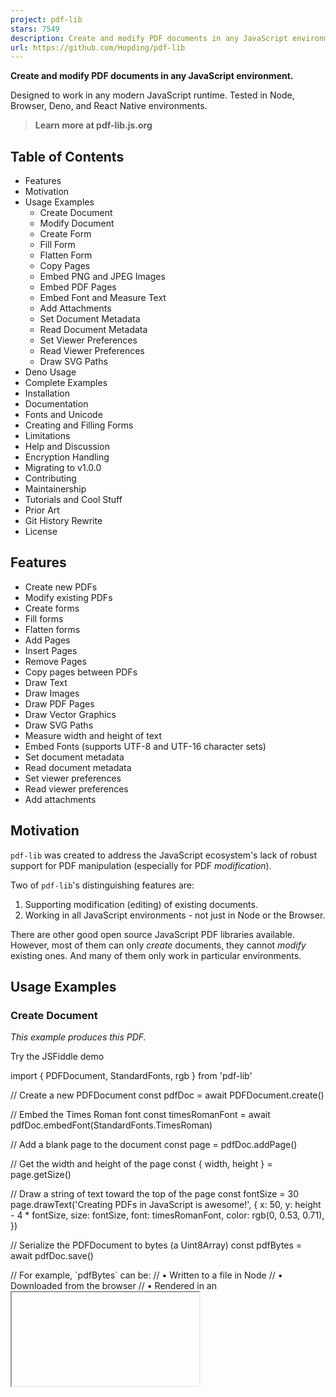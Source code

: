 ```yaml
---
project: pdf-lib
stars: 7549
description: Create and modify PDF documents in any JavaScript environment
url: https://github.com/Hopding/pdf-lib
---
```


**Create and modify PDF documents in any JavaScript environment.**

Designed to work in any modern JavaScript runtime. Tested in Node, Browser, Deno, and React Native environments.

  

  

> **Learn more at pdf-lib.js.org**

Table of Contents
-----------------

-   Features
-   Motivation
-   Usage Examples
    -   Create Document
    -   Modify Document
    -   Create Form
    -   Fill Form
    -   Flatten Form
    -   Copy Pages
    -   Embed PNG and JPEG Images
    -   Embed PDF Pages
    -   Embed Font and Measure Text
    -   Add Attachments
    -   Set Document Metadata
    -   Read Document Metadata
    -   Set Viewer Preferences
    -   Read Viewer Preferences
    -   Draw SVG Paths
-   Deno Usage
-   Complete Examples
-   Installation
-   Documentation
-   Fonts and Unicode
-   Creating and Filling Forms
-   Limitations
-   Help and Discussion
-   Encryption Handling
-   Migrating to v1.0.0
-   Contributing
-   Maintainership
-   Tutorials and Cool Stuff
-   Prior Art
-   Git History Rewrite
-   License

Features
--------

-   Create new PDFs
-   Modify existing PDFs
-   Create forms
-   Fill forms
-   Flatten forms
-   Add Pages
-   Insert Pages
-   Remove Pages
-   Copy pages between PDFs
-   Draw Text
-   Draw Images
-   Draw PDF Pages
-   Draw Vector Graphics
-   Draw SVG Paths
-   Measure width and height of text
-   Embed Fonts (supports UTF-8 and UTF-16 character sets)
-   Set document metadata
-   Read document metadata
-   Set viewer preferences
-   Read viewer preferences
-   Add attachments

Motivation
----------

`pdf-lib` was created to address the JavaScript ecosystem's lack of robust support for PDF manipulation (especially for PDF _modification_).

Two of `pdf-lib`'s distinguishing features are:

1.  Supporting modification (editing) of existing documents.
2.  Working in all JavaScript environments - not just in Node or the Browser.

There are other good open source JavaScript PDF libraries available. However, most of them can only _create_ documents, they cannot _modify_ existing ones. And many of them only work in particular environments.

Usage Examples
--------------

### Create Document

_This example produces this PDF._

Try the JSFiddle demo

import { PDFDocument, StandardFonts, rgb } from 'pdf-lib'

// Create a new PDFDocument
const pdfDoc \= await PDFDocument.create()

// Embed the Times Roman font
const timesRomanFont \= await pdfDoc.embedFont(StandardFonts.TimesRoman)

// Add a blank page to the document
const page \= pdfDoc.addPage()

// Get the width and height of the page
const { width, height } \= page.getSize()

// Draw a string of text toward the top of the page
const fontSize \= 30
page.drawText('Creating PDFs in JavaScript is awesome!', {
  x: 50,
  y: height \- 4 \* fontSize,
  size: fontSize,
  font: timesRomanFont,
  color: rgb(0, 0.53, 0.71),
})

// Serialize the PDFDocument to bytes (a Uint8Array)
const pdfBytes \= await pdfDoc.save()

// For example, \`pdfBytes\` can be:
//   • Written to a file in Node
//   • Downloaded from the browser
//   • Rendered in an <iframe>

### Modify Document

_This example produces this PDF_ (when this PDF is used for the `existingPdfBytes` variable).

Try the JSFiddle demo

import { degrees, PDFDocument, rgb, StandardFonts } from 'pdf-lib';

// This should be a Uint8Array or ArrayBuffer
// This data can be obtained in a number of different ways
// If your running in a Node environment, you could use fs.readFile()
// In the browser, you could make a fetch() call and use res.arrayBuffer()
const existingPdfBytes \= ...

// Load a PDFDocument from the existing PDF bytes
const pdfDoc \= await PDFDocument.load(existingPdfBytes)

// Embed the Helvetica font
const helveticaFont \= await pdfDoc.embedFont(StandardFonts.Helvetica)

// Get the first page of the document
const pages \= pdfDoc.getPages()
const firstPage \= pages\[0\]

// Get the width and height of the first page
const { width, height } \= firstPage.getSize()

// Draw a string of text diagonally across the first page
firstPage.drawText('This text was added with JavaScript!', {
  x: 5,
  y: height / 2 + 300,
  size: 50,
  font: helveticaFont,
  color: rgb(0.95, 0.1, 0.1),
  rotate: degrees(\-45),
})

// Serialize the PDFDocument to bytes (a Uint8Array)
const pdfBytes \= await pdfDoc.save()

// For example, \`pdfBytes\` can be:
//   • Written to a file in Node
//   • Downloaded from the browser
//   • Rendered in an <iframe>

### Create Form

_This example produces this PDF._

Try the JSFiddle demo

> See also Creating and Filling Forms

import { PDFDocument } from 'pdf-lib'

// Create a new PDFDocument
const pdfDoc \= await PDFDocument.create()

// Add a blank page to the document
const page \= pdfDoc.addPage(\[550, 750\])

// Get the form so we can add fields to it
const form \= pdfDoc.getForm()

// Add the superhero text field and description
page.drawText('Enter your favorite superhero:', { x: 50, y: 700, size: 20 })

const superheroField \= form.createTextField('favorite.superhero')
superheroField.setText('One Punch Man')
superheroField.addToPage(page, { x: 55, y: 640 })

// Add the rocket radio group, labels, and description
page.drawText('Select your favorite rocket:', { x: 50, y: 600, size: 20 })

page.drawText('Falcon Heavy', { x: 120, y: 560, size: 18 })
page.drawText('Saturn IV', { x: 120, y: 500, size: 18 })
page.drawText('Delta IV Heavy', { x: 340, y: 560, size: 18 })
page.drawText('Space Launch System', { x: 340, y: 500, size: 18 })

const rocketField \= form.createRadioGroup('favorite.rocket')
rocketField.addOptionToPage('Falcon Heavy', page, { x: 55, y: 540 })
rocketField.addOptionToPage('Saturn IV', page, { x: 55, y: 480 })
rocketField.addOptionToPage('Delta IV Heavy', page, { x: 275, y: 540 })
rocketField.addOptionToPage('Space Launch System', page, { x: 275, y: 480 })
rocketField.select('Saturn IV')

// Add the gundam check boxes, labels, and description
page.drawText('Select your favorite gundams:', { x: 50, y: 440, size: 20 })

page.drawText('Exia', { x: 120, y: 400, size: 18 })
page.drawText('Kyrios', { x: 120, y: 340, size: 18 })
page.drawText('Virtue', { x: 340, y: 400, size: 18 })
page.drawText('Dynames', { x: 340, y: 340, size: 18 })

const exiaField \= form.createCheckBox('gundam.exia')
const kyriosField \= form.createCheckBox('gundam.kyrios')
const virtueField \= form.createCheckBox('gundam.virtue')
const dynamesField \= form.createCheckBox('gundam.dynames')

exiaField.addToPage(page, { x: 55, y: 380 })
kyriosField.addToPage(page, { x: 55, y: 320 })
virtueField.addToPage(page, { x: 275, y: 380 })
dynamesField.addToPage(page, { x: 275, y: 320 })

exiaField.check()
dynamesField.check()

// Add the planet dropdown and description
page.drawText('Select your favorite planet\*:', { x: 50, y: 280, size: 20 })

const planetsField \= form.createDropdown('favorite.planet')
planetsField.addOptions(\['Venus', 'Earth', 'Mars', 'Pluto'\])
planetsField.select('Pluto')
planetsField.addToPage(page, { x: 55, y: 220 })

// Add the person option list and description
page.drawText('Select your favorite person:', { x: 50, y: 180, size: 18 })

const personField \= form.createOptionList('favorite.person')
personField.addOptions(\[
  'Julius Caesar',
  'Ada Lovelace',
  'Cleopatra',
  'Aaron Burr',
  'Mark Antony',
\])
personField.select('Ada Lovelace')
personField.addToPage(page, { x: 55, y: 70 })

// Just saying...
page.drawText(\`\* Pluto should be a planet too!\`, { x: 15, y: 15, size: 15 })

// Serialize the PDFDocument to bytes (a Uint8Array)
const pdfBytes \= await pdfDoc.save()

// For example, \`pdfBytes\` can be:
//   • Written to a file in Node
//   • Downloaded from the browser
//   • Rendered in an <iframe>

### Fill Form

_This example produces this PDF_ (when this PDF is used for the `formPdfBytes` variable, this image is used for the `marioImageBytes` variable, and this image is used for the `emblemImageBytes` variable).

Try the JSFiddle demo

> See also Creating and Filling Forms

import { PDFDocument } from 'pdf-lib'

// These should be Uint8Arrays or ArrayBuffers
// This data can be obtained in a number of different ways
// If your running in a Node environment, you could use fs.readFile()
// In the browser, you could make a fetch() call and use res.arrayBuffer()
const formPdfBytes \= ...
const marioImageBytes \= ...
const emblemImageBytes \= ...

// Load a PDF with form fields
const pdfDoc \= await PDFDocument.load(formPdfBytes)

// Embed the Mario and emblem images
const marioImage \= await pdfDoc.embedPng(marioImageBytes)
const emblemImage \= await pdfDoc.embedPng(emblemImageBytes)

// Get the form containing all the fields
const form \= pdfDoc.getForm()

// Get all fields in the PDF by their names
const nameField \= form.getTextField('CharacterName 2')
const ageField \= form.getTextField('Age')
const heightField \= form.getTextField('Height')
const weightField \= form.getTextField('Weight')
const eyesField \= form.getTextField('Eyes')
const skinField \= form.getTextField('Skin')
const hairField \= form.getTextField('Hair')

const alliesField \= form.getTextField('Allies')
const factionField \= form.getTextField('FactionName')
const backstoryField \= form.getTextField('Backstory')
const traitsField \= form.getTextField('Feat+Traits')
const treasureField \= form.getTextField('Treasure')

const characterImageField \= form.getButton('CHARACTER IMAGE')
const factionImageField \= form.getTextField('Faction Symbol Image')

// Fill in the basic info fields
nameField.setText('Mario')
ageField.setText('24 years')
heightField.setText(\`5' 1"\`)
weightField.setText('196 lbs')
eyesField.setText('blue')
skinField.setText('white')
hairField.setText('brown')

// Fill the character image field with our Mario image
characterImageField.setImage(marioImage)

// Fill in the allies field
alliesField.setText(
  \[
    \`Allies:\`,
    \`  • Princess Daisy\`,
    \`  • Princess Peach\`,
    \`  • Rosalina\`,
    \`  • Geno\`,
    \`  • Luigi\`,
    \`  • Donkey Kong\`,
    \`  • Yoshi\`,
    \`  • Diddy Kong\`,
    \`\`,
    \`Organizations:\`,
    \`  • Italian Plumbers Association\`,
  \].join('\\n'),
)

// Fill in the faction name field
factionField.setText(\`Mario's Emblem\`)

// Fill the faction image field with our emblem image
factionImageField.setImage(emblemImage)

// Fill in the backstory field
backstoryField.setText(
  \`Mario is a fictional character in the Mario video game franchise, owned by Nintendo and created by Japanese video game designer Shigeru Miyamoto. Serving as the company's mascot and the eponymous protagonist of the series, Mario has appeared in over 200 video games since his creation. Depicted as a short, pudgy, Italian plumber who resides in the Mushroom Kingdom, his adventures generally center upon rescuing Princess Peach from the Koopa villain Bowser. His younger brother and sidekick is Luigi.\`,
)

// Fill in the traits field
traitsField.setText(
  \[
    \`Mario can use three basic three power-ups:\`,
    \`  • the Super Mushroom, which causes Mario to grow larger\`,
    \`  • the Fire Flower, which allows Mario to throw fireballs\`,
    \`  • the Starman, which gives Mario temporary invincibility\`,
  \].join('\\n'),
)

// Fill in the treasure field
treasureField.setText(\['• Gold coins', '• Treasure chests'\].join('\\n'))

// Serialize the PDFDocument to bytes (a Uint8Array)
const pdfBytes \= await pdfDoc.save()

// For example, \`pdfBytes\` can be:
//   • Written to a file in Node
//   • Downloaded from the browser
//   • Rendered in an <iframe>

### Flatten Form

_This example produces this PDF_ (when this PDF is used for the `formPdfBytes` variable).

Try the JSFiddle demo

import { PDFDocument } from 'pdf-lib'

// This should be a Uint8Array or ArrayBuffer
// This data can be obtained in a number of different ways
// If your running in a Node environment, you could use fs.readFile()
// In the browser, you could make a fetch() call and use res.arrayBuffer()
const formPdfBytes \= ...

// Load a PDF with form fields
const pdfDoc \= await PDFDocument.load(formPdfBytes)

// Get the form containing all the fields
const form \= pdfDoc.getForm()

// Fill the form's fields
form.getTextField('Text1').setText('Some Text');

form.getRadioGroup('Group2').select('Choice1');
form.getRadioGroup('Group3').select('Choice3');
form.getRadioGroup('Group4').select('Choice1');

form.getCheckBox('Check Box3').check();
form.getCheckBox('Check Box4').uncheck();

form.getDropdown('Dropdown7').select('Infinity');

form.getOptionList('List Box6').select('Honda');

// Flatten the form's fields
form.flatten();

// Serialize the PDFDocument to bytes (a Uint8Array)
const pdfBytes \= await pdfDoc.save()

// For example, \`pdfBytes\` can be:
//   • Written to a file in Node
//   • Downloaded from the browser
//   • Rendered in an <iframe>

### Copy Pages

_This example produces this PDF_ (when this PDF is used for the `firstDonorPdfBytes` variable and this PDF is used for the `secondDonorPdfBytes` variable).

Try the JSFiddle demo

import { PDFDocument } from 'pdf-lib'

// Create a new PDFDocument
const pdfDoc \= await PDFDocument.create()

// These should be Uint8Arrays or ArrayBuffers
// This data can be obtained in a number of different ways
// If your running in a Node environment, you could use fs.readFile()
// In the browser, you could make a fetch() call and use res.arrayBuffer()
const firstDonorPdfBytes \= ...
const secondDonorPdfBytes \= ...

// Load a PDFDocument from each of the existing PDFs
const firstDonorPdfDoc \= await PDFDocument.load(firstDonorPdfBytes)
const secondDonorPdfDoc \= await PDFDocument.load(secondDonorPdfBytes)

// Copy the 1st page from the first donor document, and
// the 743rd page from the second donor document
const \[firstDonorPage\] \= await pdfDoc.copyPages(firstDonorPdfDoc, \[0\])
const \[secondDonorPage\] \= await pdfDoc.copyPages(secondDonorPdfDoc, \[742\])

// Add the first copied page
pdfDoc.addPage(firstDonorPage)

// Insert the second copied page to index 0, so it will be the
// first page in \`pdfDoc\`
pdfDoc.insertPage(0, secondDonorPage)

// Serialize the PDFDocument to bytes (a Uint8Array)
const pdfBytes \= await pdfDoc.save()

// For example, \`pdfBytes\` can be:
//   • Written to a file in Node
//   • Downloaded from the browser
//   • Rendered in an <iframe>

### Embed PNG and JPEG Images

_This example produces this PDF_ (when this image is used for the `jpgImageBytes` variable and this image is used for the `pngImageBytes` variable).

Try the JSFiddle demo

import { PDFDocument } from 'pdf-lib'

// These should be Uint8Arrays or ArrayBuffers
// This data can be obtained in a number of different ways
// If your running in a Node environment, you could use fs.readFile()
// In the browser, you could make a fetch() call and use res.arrayBuffer()
const jpgImageBytes \= ...
const pngImageBytes \= ...

// Create a new PDFDocument
const pdfDoc \= await PDFDocument.create()

// Embed the JPG image bytes and PNG image bytes
const jpgImage \= await pdfDoc.embedJpg(jpgImageBytes)
const pngImage \= await pdfDoc.embedPng(pngImageBytes)

// Get the width/height of the JPG image scaled down to 25% of its original size
const jpgDims \= jpgImage.scale(0.25)

// Get the width/height of the PNG image scaled down to 50% of its original size
const pngDims \= pngImage.scale(0.5)

// Add a blank page to the document
const page \= pdfDoc.addPage()

// Draw the JPG image in the center of the page
page.drawImage(jpgImage, {
  x: page.getWidth() / 2 \- jpgDims.width / 2,
  y: page.getHeight() / 2 \- jpgDims.height / 2,
  width: jpgDims.width,
  height: jpgDims.height,
})

// Draw the PNG image near the lower right corner of the JPG image
page.drawImage(pngImage, {
  x: page.getWidth() / 2 \- pngDims.width / 2 + 75,
  y: page.getHeight() / 2 \- pngDims.height,
  width: pngDims.width,
  height: pngDims.height,
})

// Serialize the PDFDocument to bytes (a Uint8Array)
const pdfBytes \= await pdfDoc.save()

// For example, \`pdfBytes\` can be:
//   • Written to a file in Node
//   • Downloaded from the browser
//   • Rendered in an <iframe>

### Embed PDF Pages

_This example produces this PDF_ (when this PDF is used for the `americanFlagPdfBytes` variable and this PDF is used for the `usConstitutionPdfBytes` variable).

Try the JSFiddle demo

import { PDFDocument } from 'pdf-lib'

// These should be Uint8Arrays or ArrayBuffers
// This data can be obtained in a number of different ways
// If your running in a Node environment, you could use fs.readFile()
// In the browser, you could make a fetch() call and use res.arrayBuffer()
const americanFlagPdfBytes \= ...
const usConstitutionPdfBytes \= ...

// Create a new PDFDocument
const pdfDoc \= await PDFDocument.create()

// Embed the American flag PDF bytes
const \[americanFlag\] \= await pdfDoc.embedPdf(americanFlagPdfBytes)

// Load the U.S. constitution PDF bytes
const usConstitutionPdf \= await PDFDocument.load(usConstitutionPdfBytes)

// Embed the second page of the constitution and clip the preamble
const preamble \= await pdfDoc.embedPage(usConstitutionPdf.getPages()\[1\], {
  left: 55,
  bottom: 485,
  right: 300,
  top: 575,
})

// Get the width/height of the American flag PDF scaled down to 30% of
// its original size
const americanFlagDims \= americanFlag.scale(0.3)

// Get the width/height of the preamble clipping scaled up to 225% of
// its original size
const preambleDims \= preamble.scale(2.25)

// Add a blank page to the document
const page \= pdfDoc.addPage()

// Draw the American flag image in the center top of the page
page.drawPage(americanFlag, {
  ...americanFlagDims,
  x: page.getWidth() / 2 \- americanFlagDims.width / 2,
  y: page.getHeight() \- americanFlagDims.height \- 150,
})

// Draw the preamble clipping in the center bottom of the page
page.drawPage(preamble, {
  ...preambleDims,
  x: page.getWidth() / 2 \- preambleDims.width / 2,
  y: page.getHeight() / 2 \- preambleDims.height / 2 \- 50,
})

// Serialize the PDFDocument to bytes (a Uint8Array)
const pdfBytes \= await pdfDoc.save()

// For example, \`pdfBytes\` can be:
//   • Written to a file in Node
//   • Downloaded from the browser
//   • Rendered in an <iframe>

### Embed Font and Measure Text

`pdf-lib` relies on a sister module to support embedding custom fonts: `@pdf-lib/fontkit`. You must add the `@pdf-lib/fontkit` module to your project and register it using `pdfDoc.registerFontkit(...)` before embedding custom fonts.

> **See below for detailed installation instructions on installing `@pdf-lib/fontkit` as a UMD or NPM module.**

_This example produces this PDF_ (when this font is used for the `fontBytes` variable).

Try the JSFiddle demo

import { PDFDocument, rgb } from 'pdf-lib'
import fontkit from '@pdf-lib/fontkit'

// This should be a Uint8Array or ArrayBuffer
// This data can be obtained in a number of different ways
// If you're running in a Node environment, you could use fs.readFile()
// In the browser, you could make a fetch() call and use res.arrayBuffer()
const fontBytes \= ...

// Create a new PDFDocument
const pdfDoc \= await PDFDocument.create()

// Register the \`fontkit\` instance
pdfDoc.registerFontkit(fontkit)

// Embed our custom font in the document
const customFont \= await pdfDoc.embedFont(fontBytes)

// Add a blank page to the document
const page \= pdfDoc.addPage()

// Create a string of text and measure its width and height in our custom font
const text \= 'This is text in an embedded font!'
const textSize \= 35
const textWidth \= customFont.widthOfTextAtSize(text, textSize)
const textHeight \= customFont.heightAtSize(textSize)

// Draw the string of text on the page
page.drawText(text, {
  x: 40,
  y: 450,
  size: textSize,
  font: customFont,
  color: rgb(0, 0.53, 0.71),
})

// Draw a box around the string of text
page.drawRectangle({
  x: 40,
  y: 450,
  width: textWidth,
  height: textHeight,
  borderColor: rgb(1, 0, 0),
  borderWidth: 1.5,
})

// Serialize the PDFDocument to bytes (a Uint8Array)
const pdfBytes \= await pdfDoc.save()

// For example, \`pdfBytes\` can be:
//   • Written to a file in Node
//   • Downloaded from the browser
//   • Rendered in an <iframe>

### Add Attachments

_This example produces this PDF_ (when this image is used for the `jpgAttachmentBytes` variable and this PDF is used for the `pdfAttachmentBytes` variable).

Try the JSFiddle demo

import { PDFDocument } from 'pdf-lib'

// These should be Uint8Arrays or ArrayBuffers
// This data can be obtained in a number of different ways
// If your running in a Node environment, you could use fs.readFile()
// In the browser, you could make a fetch() call and use res.arrayBuffer()
const jpgAttachmentBytes \= ...
const pdfAttachmentBytes \= ...

// Create a new PDFDocument
const pdfDoc \= await PDFDocument.create()

// Add the JPG attachment
await pdfDoc.attach(jpgAttachmentBytes, 'cat\_riding\_unicorn.jpg', {
  mimeType: 'image/jpeg',
  description: 'Cool cat riding a unicorn! 🦄🐈🕶️',
  creationDate: new Date('2019/12/01'),
  modificationDate: new Date('2020/04/19'),
})

// Add the PDF attachment
await pdfDoc.attach(pdfAttachmentBytes, 'us\_constitution.pdf', {
  mimeType: 'application/pdf',
  description: 'Constitution of the United States 🇺🇸🦅',
  creationDate: new Date('1787/09/17'),
  modificationDate: new Date('1992/05/07'),
})

// Add a page with some text
const page \= pdfDoc.addPage();
page.drawText('This PDF has two attachments', { x: 135, y: 415 })

// Serialize the PDFDocument to bytes (a Uint8Array)
const pdfBytes \= await pdfDoc.save()

// For example, \`pdfBytes\` can be:
//   • Written to a file in Node
//   • Downloaded from the browser
//   • Rendered in an <iframe>

### Set Document Metadata

_This example produces this PDF_.

Try the JSFiddle demo

import { PDFDocument, StandardFonts } from 'pdf-lib'

// Create a new PDFDocument
const pdfDoc \= await PDFDocument.create()

// Embed the Times Roman font
const timesRomanFont \= await pdfDoc.embedFont(StandardFonts.TimesRoman)

// Add a page and draw some text on it
const page \= pdfDoc.addPage(\[500, 600\])
page.setFont(timesRomanFont)
page.drawText('The Life of an Egg', { x: 60, y: 500, size: 50 })
page.drawText('An Epic Tale of Woe', { x: 125, y: 460, size: 25 })

// Set all available metadata fields on the PDFDocument. Note that these fields
// are visible in the "Document Properties" section of most PDF readers.
pdfDoc.setTitle('🥚 The Life of an Egg 🍳')
pdfDoc.setAuthor('Humpty Dumpty')
pdfDoc.setSubject('📘 An Epic Tale of Woe 📖')
pdfDoc.setKeywords(\['eggs', 'wall', 'fall', 'king', 'horses', 'men'\])
pdfDoc.setProducer('PDF App 9000 🤖')
pdfDoc.setCreator('pdf-lib (https://github.com/Hopding/pdf-lib)')
pdfDoc.setCreationDate(new Date('2018-06-24T01:58:37.228Z'))
pdfDoc.setModificationDate(new Date('2019-12-21T07:00:11.000Z'))

// Serialize the PDFDocument to bytes (a Uint8Array)
const pdfBytes \= await pdfDoc.save()

// For example, \`pdfBytes\` can be:
//   • Written to a file in Node
//   • Downloaded from the browser
//   • Rendered in an <iframe>

### Read Document Metadata

Try the JSFiddle demo

import { PDFDocument } from 'pdf-lib'

// This should be a Uint8Array or ArrayBuffer
// This data can be obtained in a number of different ways
// If your running in a Node environment, you could use fs.readFile()
// In the browser, you could make a fetch() call and use res.arrayBuffer()
const existingPdfBytes \= ...

// Load a PDFDocument without updating its existing metadata
const pdfDoc \= await PDFDocument.load(existingPdfBytes, {
  updateMetadata: false
})

// Print all available metadata fields
console.log('Title:', pdfDoc.getTitle())
console.log('Author:', pdfDoc.getAuthor())
console.log('Subject:', pdfDoc.getSubject())
console.log('Creator:', pdfDoc.getCreator())
console.log('Keywords:', pdfDoc.getKeywords())
console.log('Producer:', pdfDoc.getProducer())
console.log('Creation Date:', pdfDoc.getCreationDate())
console.log('Modification Date:', pdfDoc.getModificationDate())

This script outputs the following (_when this PDF is used for the `existingPdfBytes` variable_):

```
Title: Microsoft Word - Basic Curriculum Vitae example.doc
Author: Administrator
Subject: undefined
Creator: PScript5.dll Version 5.2
Keywords: undefined
Producer: Acrobat Distiller 8.1.0 (Windows)
Creation Date: 2010-07-29T14:26:00.000Z
Modification Date: 2010-07-29T14:26:00.000Z
```

### Set Viewer Preferences

import {
  PDFDocument,
  StandardFonts,
  NonFullScreenPageMode,
  ReadingDirection,
  PrintScaling,
  Duplex,
  PDFName,
} from 'pdf-lib'

// Create a new PDFDocument
const pdfDoc \= await PDFDocument.create()

// Embed the Times Roman font
const timesRomanFont \= await pdfDoc.embedFont(StandardFonts.TimesRoman)

// Add a page and draw some text on it
const page \= pdfDoc.addPage(\[500, 600\])
page.setFont(timesRomanFont)
page.drawText('The Life of an Egg', { x: 60, y: 500, size: 50 })
page.drawText('An Epic Tale of Woe', { x: 125, y: 460, size: 25 })

// Set all available viewer preferences on the PDFDocument:
const viewerPrefs \= pdfDoc.catalog.getOrCreateViewerPreferences()
viewerPrefs.setHideToolbar(true)
viewerPrefs.setHideMenubar(true)
viewerPrefs.setHideWindowUI(true)
viewerPrefs.setFitWindow(true)
viewerPrefs.setCenterWindow(true)
viewerPrefs.setDisplayDocTitle(true)

// Set the PageMode (otherwise setting NonFullScreenPageMode has no meaning)
pdfDoc.catalog.set(PDFName.of('PageMode'), PDFName.of('FullScreen'))

// Set what happens when fullScreen is closed
viewerPrefs.setNonFullScreenPageMode(NonFullScreenPageMode.UseOutlines)

viewerPrefs.setReadingDirection(ReadingDirection.L2R)
viewerPrefs.setPrintScaling(PrintScaling.None)
viewerPrefs.setDuplex(Duplex.DuplexFlipLongEdge)
viewerPrefs.setPickTrayByPDFSize(true)

// We can set the default print range to only the first page
viewerPrefs.setPrintPageRange({ start: 0, end: 0 })

// Or we can supply noncontiguous ranges (e.g. pages 1, 3, and 5-7)
viewerPrefs.setPrintPageRange(\[
  { start: 0, end: 0 },
  { start: 2, end: 2 },
  { start: 4, end: 6 },
\])

viewerPrefs.setNumCopies(2)

// Serialize the PDFDocument to bytes (a Uint8Array)
const pdfBytes \= await pdfDoc.save()

// For example, \`pdfBytes\` can be:
//   • Written to a file in Node
//   • Downloaded from the browser
//   • Rendered in an <iframe>

### Read Viewer Preferences

import { PDFDocument } from 'pdf-lib'

// This should be a Uint8Array or ArrayBuffer
// This data can be obtained in a number of different ways
// If your running in a Node environment, you could use fs.readFile()
// In the browser, you could make a fetch() call and use res.arrayBuffer()
const existingPdfBytes \= ...

// Load a PDFDocument without updating its existing metadata
const pdfDoc \= await PDFDocument.load(existingPdfBytes)
const viewerPrefs \= pdfDoc.catalog.getOrCreateViewerPreferences()

// Print all available viewer preference fields
console.log('HideToolbar:', viewerPrefs.getHideToolbar())
console.log('HideMenubar:', viewerPrefs.getHideMenubar())
console.log('HideWindowUI:', viewerPrefs.getHideWindowUI())
console.log('FitWindow:', viewerPrefs.getFitWindow())
console.log('CenterWindow:', viewerPrefs.getCenterWindow())
console.log('DisplayDocTitle:', viewerPrefs.getDisplayDocTitle())
console.log('NonFullScreenPageMode:', viewerPrefs.getNonFullScreenPageMode())
console.log('ReadingDirection:', viewerPrefs.getReadingDirection())
console.log('PrintScaling:', viewerPrefs.getPrintScaling())
console.log('Duplex:', viewerPrefs.getDuplex())
console.log('PickTrayByPDFSize:', viewerPrefs.getPickTrayByPDFSize())
console.log('PrintPageRange:', viewerPrefs.getPrintPageRange())
console.log('NumCopies:', viewerPrefs.getNumCopies())

This script outputs the following (_when this PDF is used for the `existingPdfBytes` variable_):

```
HideToolbar: true
HideMenubar: true
HideWindowUI: false
FitWindow: true
CenterWindow: true
DisplayDocTitle: true
NonFullScreenPageMode: UseNone
ReadingDirection: R2L
PrintScaling: None
Duplex: DuplexFlipLongEdge
PickTrayByPDFSize: true
PrintPageRange: [ { start: 1, end: 1 }, { start: 3, end: 4 } ]
NumCopies: 2
```

### Draw SVG Paths

_This example produces this PDF_.

Try the JSFiddle demo

import { PDFDocument, rgb } from 'pdf-lib'

// SVG path for a wavy line
const svgPath \=
  'M 0,20 L 100,160 Q 130,200 150,120 C 190,-40 200,200 300,150 L 400,90'

// Create a new PDFDocument
const pdfDoc \= await PDFDocument.create()

// Add a blank page to the document
const page \= pdfDoc.addPage()
page.moveTo(100, page.getHeight() \- 5)

// Draw the SVG path as a black line
page.moveDown(25)
page.drawSvgPath(svgPath)

// Draw the SVG path as a thick green line
page.moveDown(200)
page.drawSvgPath(svgPath, { borderColor: rgb(0, 1, 0), borderWidth: 5 })

// Draw the SVG path and fill it with red
page.moveDown(200)
page.drawSvgPath(svgPath, { color: rgb(1, 0, 0) })

// Draw the SVG path at 50% of its original size
page.moveDown(200)
page.drawSvgPath(svgPath, { scale: 0.5 })

// Serialize the PDFDocument to bytes (a Uint8Array)
const pdfBytes \= await pdfDoc.save()

// For example, \`pdfBytes\` can be:
//   • Written to a file in Node
//   • Downloaded from the browser
//   • Rendered in an <iframe>

Deno Usage
----------

`pdf-lib` fully supports the exciting new Deno runtime! All of the usage examples work in Deno. The only thing you need to do is change the imports for `pdf-lib` and `@pdf-lib/fontkit` to use the Skypack CDN, because Deno requires all modules to be referenced via URLs.

> **See also How to Create and Modify PDF Files in Deno With pdf-lib**

### Creating a Document with Deno

Below is the **create document** example modified for Deno:

import {
  PDFDocument,
  StandardFonts,
  rgb,
} from 'https://cdn.skypack.dev/pdf-lib@^1.11.1?dts';

const pdfDoc \= await PDFDocument.create();
const timesRomanFont \= await pdfDoc.embedFont(StandardFonts.TimesRoman);

const page \= pdfDoc.addPage();
const { width, height } \= page.getSize();
const fontSize \= 30;
page.drawText('Creating PDFs in JavaScript is awesome!', {
  x: 50,
  y: height \- 4 \* fontSize,
  size: fontSize,
  font: timesRomanFont,
  color: rgb(0, 0.53, 0.71),
});

const pdfBytes \= await pdfDoc.save();

await Deno.writeFile('out.pdf', pdfBytes);

If you save this script as `create-document.ts`, you can execute it using Deno with the following command:

```
deno run --allow-write create-document.ts
```

The resulting `out.pdf` file will look like this PDF.

### Embedding a Font with Deno

Here's a slightly more complicated example demonstrating how to embed a font and measure text in Deno:

import {
  degrees,
  PDFDocument,
  rgb,
  StandardFonts,
} from 'https://cdn.skypack.dev/pdf-lib@^1.11.1?dts';
import fontkit from 'https://cdn.skypack.dev/@pdf-lib/fontkit@^1.0.0?dts';

const url \= 'https://pdf-lib.js.org/assets/ubuntu/Ubuntu-R.ttf';
const fontBytes \= await fetch(url).then((res) \=> res.arrayBuffer());

const pdfDoc \= await PDFDocument.create();

pdfDoc.registerFontkit(fontkit);
const customFont \= await pdfDoc.embedFont(fontBytes);

const page \= pdfDoc.addPage();

const text \= 'This is text in an embedded font!';
const textSize \= 35;
const textWidth \= customFont.widthOfTextAtSize(text, textSize);
const textHeight \= customFont.heightAtSize(textSize);

page.drawText(text, {
  x: 40,
  y: 450,
  size: textSize,
  font: customFont,
  color: rgb(0, 0.53, 0.71),
});
page.drawRectangle({
  x: 40,
  y: 450,
  width: textWidth,
  height: textHeight,
  borderColor: rgb(1, 0, 0),
  borderWidth: 1.5,
});

const pdfBytes \= await pdfDoc.save();

await Deno.writeFile('out.pdf', pdfBytes);

If you save this script as `custom-font.ts`, you can execute it with the following command:

```
deno run --allow-write --allow-net custom-font.ts
```

The resulting `out.pdf` file will look like this PDF.

Complete Examples
-----------------

The usage examples provide code that is brief and to the point, demonstrating the different features of `pdf-lib`. You can find complete working examples in the `apps/` directory. These apps are used to do manual testing of `pdf-lib` before every release (in addition to the automated tests).

There are currently four apps:

-   **`node`** - contains tests for `pdf-lib` in Node environments. These tests are a handy reference when trying to save/load PDFs, fonts, or images with `pdf-lib` from the filesystem. They also allow you to quickly open your PDFs in different viewers (Acrobat, Preview, Foxit, Chrome, Firefox, etc...) to ensure compatibility.
-   **`web`** - contains tests for `pdf-lib` in browser environments. These tests are a handy reference when trying to save/load PDFs, fonts, or images with `pdf-lib` in a browser environment.
-   **`rn`** - contains tests for `pdf-lib` in React Native environments. These tests are a handy reference when trying to save/load PDFs, fonts, or images with `pdf-lib` in a React Native environment.
-   **`deno`** - contains tests for `pdf-lib` in Deno environments. These tests are a handy reference when trying to save/load PDFs, fonts, or images with `pdf-lib` from the filesystem.

Installation
------------

### NPM Module

To install the latest stable version:

# With npm
npm install --save pdf-lib

# With yarn
yarn add pdf-lib

This assumes you're using npm or yarn as your package manager.

### UMD Module

You can also download `pdf-lib` as a UMD module from unpkg or jsDelivr. The UMD builds have been compiled to ES5, so they should work in any modern browser. UMD builds are useful if you aren't using a package manager or module bundler. For example, you can use them directly in the `<script>` tag of an HTML page.

The following builds are available:

-   https://unpkg.com/pdf-lib/dist/pdf-lib.js
-   https://unpkg.com/pdf-lib/dist/pdf-lib.min.js
-   https://cdn.jsdelivr.net/npm/pdf-lib/dist/pdf-lib.js
-   https://cdn.jsdelivr.net/npm/pdf-lib/dist/pdf-lib.min.js

> **NOTE:** if you are using the CDN scripts in production, you should include a specific version number in the URL, for example:
> 
> -   https://unpkg.com/pdf-lib@1.4.0/dist/pdf-lib.min.js
> -   https://cdn.jsdelivr.net/npm/pdf-lib@1.4.0/dist/pdf-lib.min.js

When using a UMD build, you will have access to a global `window.PDFLib` variable. This variable contains all of the classes and functions exported by `pdf-lib`. For example:

// NPM module
import { PDFDocument, rgb } from 'pdf-lib';

// UMD module
var PDFDocument \= PDFLib.PDFDocument;
var rgb \= PDFLib.rgb;

Fontkit Installation
--------------------

`pdf-lib` relies upon a sister module to support embedding custom fonts: `@pdf-lib/fontkit`. You must add the `@pdf-lib/fontkit` module to your project and register it using `pdfDoc.registerFontkit(...)` before embedding custom fonts (see the font embedding example). This module is not included by default because not all users need it, and it increases bundle size.

Installing this module is easy. Just like `pdf-lib` itself, `@pdf-lib/fontkit` can be installed with `npm`/`yarn` or as a UMD module.

### Fontkit NPM Module

# With npm
npm install --save @pdf-lib/fontkit

# With yarn
yarn add @pdf-lib/fontkit

To register the `fontkit` instance:

import { PDFDocument } from 'pdf-lib'
import fontkit from '@pdf-lib/fontkit'

const pdfDoc \= await PDFDocument.create()
pdfDoc.registerFontkit(fontkit)

### Fontkit UMD Module

The following builds are available:

-   https://unpkg.com/@pdf-lib/fontkit/dist/fontkit.umd.js
-   https://unpkg.com/@pdf-lib/fontkit/dist/fontkit.umd.min.js
-   https://cdn.jsdelivr.net/npm/@pdf-lib/fontkit/dist/fontkit.umd.js
-   https://cdn.jsdelivr.net/npm/@pdf-lib/fontkit/dist/fontkit.umd.min.js

> **NOTE:** if you are using the CDN scripts in production, you should include a specific version number in the URL, for example:
> 
> -   https://unpkg.com/@pdf-lib/fontkit@0.0.4/dist/fontkit.umd.min.js
> -   https://cdn.jsdelivr.net/npm/@pdf-lib/fontkit@0.0.4/dist/fontkit.umd.min.js

When using a UMD build, you will have access to a global `window.fontkit` variable. To register the `fontkit` instance:

var pdfDoc \= await PDFLib.PDFDocument.create()
pdfDoc.registerFontkit(fontkit)

Documentation
-------------

API documentation is available on the project site at https://pdf-lib.js.org/docs/api/.

The repo for the project site (and generated documentation files) is located here: https://github.com/Hopding/pdf-lib-docs.

Fonts and Unicode
-----------------

When working with PDFs, you will frequently come across the terms "character encoding" and "font". If you have experience in web development, you may wonder why these are so prevalent. Aren't they just annoying details that you shouldn't need to worry about? Shouldn't PDF libraries and readers be able to handle all of this for you like web browsers can? Unfortunately, this is not the case. The nature of the PDF file format makes it very difficult to avoid thinking about character encodings and fonts when working with PDFs.

`pdf-lib` does its best to simplify things for you. But it can't perform magic. This means you should be aware of the following:

-   **There are 14 standard fonts** defined in the PDF specification. They are as follows: _Times Roman_ (normal, bold, and italic), _Helvetica_ (normal, bold, and italic), _Courier_ (normal, bold, and italic), _ZapfDingbats_ (normal), and _Symbol_ (normal). These 14 fonts are guaranteed to be available in PDF readers. As such, you do not need to embed any font data if you wish to use one of these fonts. You can use a standard font like so:
    
    import { PDFDocument, StandardFonts } from 'pdf-lib'
    const pdfDoc \= await PDFDocument.create()
    const courierFont \= await pdfDoc.embedFont(StandardFonts.Courier)
    const page \= pdfDoc.addPage()
    page.drawText('Some boring latin text in the Courier font', {
      font: courierFont,
    })
    
-   **The standard fonts do not support all characters** available in Unicode. The Times Roman, Helvetica, and Courier fonts use WinAnsi encoding (aka Windows-1252). The WinAnsi character set only supports 218 characters in the Latin alphabet. For this reason, many users will find the standard fonts insufficient for their use case. This is unfortunate, but there's nothing that PDF libraries can do to change this. This is a result of the PDF specification and its age. Note that the ZapfDingbats and Symbol fonts use their own specialized encodings that support 203 and 194 characters, respectively. However, the characters they support are not useful for most use cases. See here for an example of all 14 standard fonts.
-   **You can use characters outside the Latin alphabet** by embedding your own fonts. Embedding your own font requires to you load the font data (from a file or via a network request, for example) and pass it to the `embedFont` method. When you embed your own font, you can use any Unicode characters that it supports. This capability frees you from the limitations imposed by the standard fonts. Most PDF files use embedded fonts. You can embed and use a custom font like so (see also):
    
    import { PDFDocument } from 'pdf-lib'
    import fontkit from '@pdf-lib/fontkit'
    
    const url \= 'https://pdf-lib.js.org/assets/ubuntu/Ubuntu-R.ttf'
    const fontBytes \= await fetch(url).then((res) \=> res.arrayBuffer())
    
    const pdfDoc \= await PDFDocument.create()
    
    pdfDoc.registerFontkit(fontkit)
    const ubuntuFont \= await pdfDoc.embedFont(fontBytes)
    
    const page \= pdfDoc.addPage()
    page.drawText('Some fancy Unicode text in the ŪЬȕǹƚü font', {
      font: ubuntuFont,
    })
    

Note that encoding errors will be thrown if you try to use a character with a font that does not support it. For example, `Ω` is not in the WinAnsi character set. So trying to draw it on a page with the standard Helvetica font will throw the following error:

```
Error: WinAnsi cannot encode "Ω" (0x03a9)
    at Encoding.encodeUnicodeCodePoint
```

### Font Subsetting

Embedding a font in a PDF document will typically increase the file's size. You can reduce the amount a file's size is increased by subsetting the font so that only the necessary characters are embedded. You can subset a font by setting the `subset` option to `true`. For example:

const font \= await pdfDoc.embedFont(fontBytes, { subset: true });

Note that subsetting does not work for all fonts. See #207 (comment) for additional details.

Creating and Filling Forms
--------------------------

`pdf-lib` can create, fill, and read PDF form fields. The following field types are supported:

-   Buttons
-   Check Boxes
-   Dropdowns
-   Option Lists
-   Radio Groups
-   Text Fields

See the form creation and form filling usage examples for code samples. Tests 1, 14, 15, 16, and 17 in the complete examples contain working example code for form creation and filling in a variety of different JS environments.

**IMPORTANT:** The default font used to display text in buttons, dropdowns, option lists, and text fields is the standard Helvetica font. This font only supports characters in the latin alphabet (see Fonts and Unicode for details). This means that if any of these field types are created or modified to contain text outside the latin alphabet (as is often the case), you will need to embed and use a custom font to update the field appearances. Otherwise an error will be thrown (likely when you save the `PDFDocument`).

You can use an embedded font when filling form fields as follows:

import { PDFDocument } from 'pdf-lib';
import fontkit from '@pdf-lib/fontkit';

// Fetch the PDF with form fields
const formUrl \= 'https://pdf-lib.js.org/assets/dod\_character.pdf';
const formBytes \= await fetch(formUrl).then((res) \=> res.arrayBuffer());

// Fetch the Ubuntu font
const fontUrl \= 'https://pdf-lib.js.org/assets/ubuntu/Ubuntu-R.ttf';
const fontBytes \= await fetch(fontUrl).then((res) \=> res.arrayBuffer());

// Load the PDF with form fields
const pdfDoc \= await PDFDocument.load(formBytes);

// Embed the Ubuntu font
pdfDoc.registerFontkit(fontkit);
const ubuntuFont \= await pdfDoc.embedFont(fontBytes);

// Get two text fields from the form
const form \= pdfDoc.getForm();
const nameField \= form.getTextField('CharacterName 2');
const ageField \= form.getTextField('Age');

// Fill the text fields with some fancy Unicode characters (outside
// the WinAnsi latin character set)
nameField.setText('Ӎӑȑїõ');
ageField.setText('24 ŷȇȁŗš');

// \*\*Key Step:\*\* Update the field appearances with the Ubuntu font
form.updateFieldAppearances(ubuntuFont);

// Save the PDF with filled form fields
const pdfBytes \= await pdfDoc.save();

### Handy Methods for Filling, Creating, and Reading Form Fields

Existing form fields can be accessed with the following methods of `PDFForm`:

-   `PDFForm.getButton`
-   `PDFForm.getCheckBox`
-   `PDFForm.getDropdown`
-   `PDFForm.getOptionList`
-   `PDFForm.getRadioGroup`
-   `PDFForm.getTextField`

New form fields can be created with the following methods of `PDFForm`:

-   `PDFForm.createButton`
-   `PDFForm.createCheckBox`
-   `PDFForm.createDropdown`
-   `PDFForm.createOptionList`
-   `PDFForm.createRadioGroup`
-   `PDFForm.createTextField`

Below are some of the most commonly used methods for reading and filling the aforementioned subclasses of `PDFField`:

-   `PDFCheckBox.check`
-   `PDFCheckBox.uncheck`
-   `PDFCheckBox.isChecked`

* * *

-   `PDFDropdown.select`
-   `PDFDropdown.clear`
-   `PDFDropdown.getSelected`
-   `PDFDropdown.getOptions`
-   `PDFDropdown.addOptions`

* * *

-   `PDFOptionList.select`
-   `PDFOptionList.clear`
-   `PDFOptionList.getSelected`
-   `PDFOptionList.getOptions`
-   `PDFOptionList.addOptions`

* * *

-   `PDFRadioGroup.select`
-   `PDFRadioGroup.clear`
-   `PDFRadioGroup.getSelected`
-   `PDFRadioGroup.getOptions`
-   `PDFRadioGroup.addOptionToPage`

* * *

-   `PDFTextField.setText`
-   `PDFTextField.getText`
-   `PDFTextField.setMaxLength`
-   `PDFTextField.getMaxLength`
-   `PDFTextField.removeMaxLength`

Limitations
-----------

-   `pdf-lib` **can** extract the content of text fields (see `PDFTextField.getText`), but it **cannot** extract plain text on a page outside of a form field. This is a difficult feature to implement, but it is within the scope of this library and may be added to `pdf-lib` in the future. See #93, #137, #177, #329, and #380.
-   `pdf-lib` **can** remove and edit the content of text fields (see `PDFTextField.setText`), but it does **not** provide APIs for removing or editing text on a page outside of a form field. This is also a difficult feature to implement, but is within the scope of `pdf-lib` and may be added in the future. See #93, #137, #177, #329, and #380.
-   `pdf-lib` does **not** support the use of HTML or CSS when adding content to a PDF. Similarly, `pdf-lib` **cannot** embed HTML/CSS content into PDFs. As convenient as such a feature might be, it would be extremely difficult to implement and is far beyond the scope of this library. If this capability is something you need, consider using Puppeteer.

Help and Discussion
-------------------

Discussions is the best place to chat with us, ask questions, and learn more about pdf-lib!

See also MAINTAINERSHIP.md#communication and MAINTAINERSHIP.md#discord.

Encryption Handling
-------------------

**`pdf-lib` does not currently support encrypted documents.** You should not use `pdf-lib` with encrypted documents. However, this is a feature that could be added to `pdf-lib`. Please create an issue if you would find this feature helpful!

When an encrypted document is passed to `PDFDocument.load(...)`, an error will be thrown:

import { PDFDocument, EncryptedPDFError } from 'pdf-lib'

const encryptedPdfBytes \= ...

// Assignment fails. Throws an \`EncryptedPDFError\`.
const pdfDoc \= PDFDocument.load(encryptedPdfBytes)

This default behavior is usually what you want. It allows you to easily detect if a given document is encrypted, and it prevents you from trying to modify it. However, if you really want to load the document, you can use the `{ ignoreEncryption: true }` option:

import { PDFDocument } from 'pdf-lib'

const encryptedPdfBytes \= ...

// Assignment succeeds. Does not throw an error.
const pdfDoc \= PDFDocument.load(encryptedPdfBytes, { ignoreEncryption: true })

Note that **using this option does not decrypt the document**. This means that any modifications you attempt to make on the returned `PDFDocument` may fail, or have unexpected results.

**You should not use this option.** It only exists for backwards compatibility reasons.

Contributing
------------

We welcome contributions from the open source community! If you are interested in contributing to `pdf-lib`, please take a look at the CONTRIBUTING.md file. It contains information to help you get `pdf-lib` setup and running on your machine. (We try to make this as simple and fast as possible! 🚀)

Maintainership
--------------

Check out MAINTAINERSHIP.md for details on how this repo is maintained and how we use issues, PRs, and discussions.

Tutorials and Cool Stuff
------------------------

-   labelmake - a library for declarative PDF generation created by @hand-dot
-   Möbius Printing helper - a tool created by @shreevatsa
-   Extract PDF pages - a tool created by @shreevatsa
-   Travel certificate generator - a tool that creates travel certificates for French citizens under quarantine due to COVID-19
-   How to use pdf-lib in AWS Lambdas - a tutorial written by Crespo Wang
-   Working With PDFs in Node.js Using pdf-lib - a tutorial by Valeri Karpov
-   Electron app for resizing PDFs - a tool created by @vegarringdal
-   PDF Shelter - online PDF manipulation tools by Lucas Morais

Prior Art
---------

-   `pdfkit` is a PDF generation library for Node and the Browser. This library was immensely helpful as a reference and existence proof when creating `pdf-lib`. `pdfkit`'s code for font embedding, PNG embedding, and JPG embedding was especially useful.
-   `pdf.js` is a PDF rendering library for the Browser. This library was helpful as a reference when writing `pdf-lib`'s parser. Some of the code for stream decoding was ported directly to TypeScript for use in `pdf-lib`.
-   `pdfbox` is a PDF generation and modification library written in Java. This library was an invaluable reference when implementing form creation and filling APIs for `pdf-lib`.
-   `jspdf` is a PDF generation library for the browser.
-   `pdfmake` is a PDF generation library for the browser.
-   `hummus` is a PDF generation and modification library for Node environments. `hummus` is a Node wrapper around a C++ library, so it doesn't work in many JavaScript environments - like the Browser or React Native.
-   `react-native-pdf-lib` is a PDF generation and modification library for React Native environments. `react-native-pdf-lib` is a wrapper around C++ and Java libraries.
-   `pdfassembler` is a PDF generation and modification library for Node and the browser. It requires some knowledge about the logical structure of PDF documents to use.

Git History Rewrite
-------------------

This repo used to contain a file called `pdf_specification.pdf` in the root directory. This was a copy of the PDF 1.7 specification, which is made freely available by Adobe. On 8/30/2021, we received a DMCA complaint requiring us to remove the file from this repo. Simply removing the file via a new commit to `master` was insufficient to satisfy the complaint. The file needed to be completely removed from the repo's git history. Unfortunately, the file was added over two years ago, this meant we had to rewrite the repo's git history and force push to `master` 😔.

### Steps We Took

We removed the file and rewrote the repo's history using BFG Repo-Cleaner as outlined here. For full transparency, here are the exact commands we ran:

```
$ git clone git@github.com:Hopding/pdf-lib.git
$ cd pdf-lib
$ rm pdf_specification.pdf
$ git commit -am 'Remove pdf_specification.pdf'
$ bfg --delete-files pdf_specification.pdf
$ git reflog expire --expire=now --all && git gc --prune=now --aggressive
$ git push --force
```

### Why Should I Care?

If you're a user of `pdf-lib`, you shouldn't care! Just keep on using `pdf-lib` like normal 😃 ✨!

If you are a `pdf-lib` developer (meaning you've forked `pdf-lib` and/or have an open PR) then this does impact you. If you forked or cloned the repo prior to 8/30/2021 then your fork's git history is out of sync with this repo's `master` branch. Unfortunately, this will likely be a headache for you to deal with. Sorry! We didn't want to rewrite the history, but there really was no alternative.

It's important to note that pdf-lib's _source code_ has not changed at all. It's exactly the same as it was before the git history rewrite. The repo still has the exact same number of commits (and even the same commit contents, except for the commit that added `pdf_specification.pdf`). What has changed are the SHAs of those commits.

The simplest way to deal with this fact is to:

1.  Reclone pdf-lib
2.  Manually copy any changes you've made from your old clone to the new one
3.  Use your new clone going forward
4.  Reopen your unmerged PRs using your new clone

See this StackOverflow answer for a great, in depth explanation of what a git history rewrite entails.

License
-------

MIT
